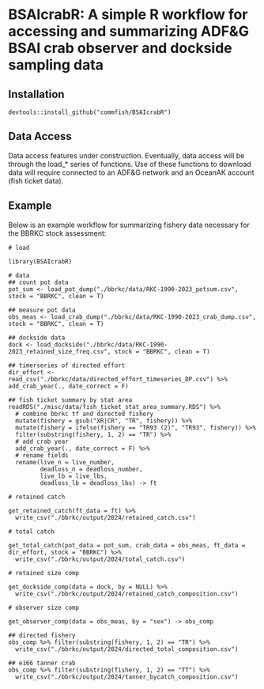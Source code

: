 # BSAIcrabR: A simple R workflow for accessing and summarizing ADF\&G BSAI crab observer and dockside sampling data

## Installation
```
devtools::install_github("commfish/BSAIcrabR")
```

## Data Access
Data access features under construction. Eventually, data access will be through the load_* series of functions. Use of these functions to download data will require connected to an ADF\&G network and an OceanAK account (fish ticket data).

## Example
Below is an example workflow for summarizing fishery data necessary for the BBRKC stock assessment:

```
# load

library(BSAIcrabR)

# data 
## count pot data
pot_sum <- load_pot_dump("./bbrkc/data/RKC-1990-2023_potsum.csv", stock = "BBRKC", clean = T)

## measure pot data
obs_meas <- load_crab_dump("./bbrkc/data/RKC-1990-2023_crab_dump.csv", stock = "BBRKC", clean = T)

## dockside data
dock <- load_dockside("./bbrkc/data/RKC-1990-2023_retained_size_freq.csv", stock = "BBRKC", clean = T)

## timerseries of directed effort
dir_effort <- read_csv("./bbrkc/data/directed_effort_timeseries_DP.csv") %>% add_crab_year(., date_correct = F)

## fish ticket summary by stat area
readRDS("./misc/data/fish_ticket_stat_area_summary.RDS") %>%
  # combine bbrkc tf and directed fishery
  mutate(fishery = gsub("XR|CR", "TR", fishery)) %>%
  mutate(fishery = ifelse(fishery == "TR93 (2)", "TR93", fishery)) %>%
  filter(substring(fishery, 1, 2) == "TR") %>%
  # add crab year
  add_crab_year(., date_correct = F) %>%
  # rename fields
  rename(live_n = live_number,
         deadloss_n = deadloss_number,
         live_lb = live_lbs,
         deadloss_lb = deadloss_lbs) -> ft

# retained catch 

get_retained_catch(ft_data = ft) %>%
  write_csv("./bbrkc/output/2024/retained_catch.csv")

# total catch

get_total_catch(pot_data = pot_sum, crab_data = obs_meas, ft_data = dir_effort, stock = "BBRKC") %>%
  write_csv("./bbrkc/output/2024/total_catch.csv")

# retained size comp 

get_dockside_comp(data = dock, by = NULL) %>%
  write_csv("./bbrkc/output/2024/retained_catch_composition.csv")

# observer size comp 

get_observer_comp(data = obs_meas, by = "sex") -> obs_comp

## directed fishery
obs_comp %>% filter(substring(fishery, 1, 2) == "TR") %>%
  write_csv("./bbrkc/output/2024/directed_total_composition.csv")

## e166 tanner crab
obs_comp %>% filter(substring(fishery, 1, 2) == "TT") %>%
  write_csv("./bbrkc/output/2024/tanner_bycatch_composition.csv")
```
